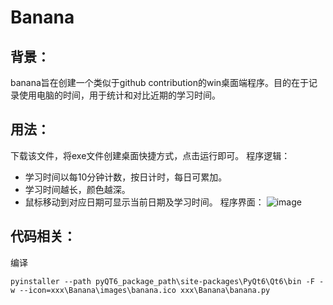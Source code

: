 # Banana

## 背景：
banana旨在创建一个类似于github contribution的win桌面端程序。目的在于记录使用电脑的时间，用于统计和对比近期的学习时间。
## 用法：
下载该文件，将exe文件创建桌面快捷方式，点击运行即可。
程序逻辑：
- 学习时间以每10分钟计数，按日计时，每日可累加。
- 学习时间越长，颜色越深。
- 鼠标移动到对应日期可显示当前日期及学习时间。
程序界面：
![image](https://github.com/hhhuang123/Banana/assets/48477626/5ff95101-e948-402a-9c90-03c6c2066365)

## 代码相关：
编译
```
pyinstaller --path pyQT6_package_path\site-packages\PyQt6\Qt6\bin -F -w --icon=xxx\Banana\images\banana.ico xxx\Banana\banana.py
```

